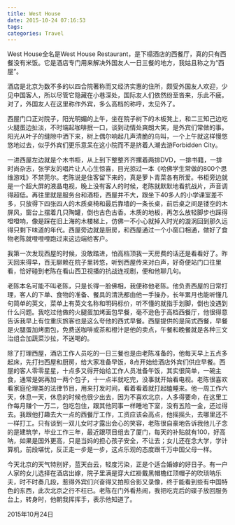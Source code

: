 ```yaml
---
title: West House
date: 2015-10-24 07:16:53
tags:
categories: Travel
---
```


West House全名是West House Restaurant，是下榻酒店的西餐厅，真的只有西餐没有米饭。它是酒店专门用来解决外国友人一日三餐的地方，我姑且称之为“西屋”。

<!--more-->

酒店是北京为数不多的以四合院著称而又经济实惠的住所，颇受外国友人欢迎，少见中国客人，所以尽管它隐藏在小巷深处，国际友人们依然纷至沓来，乐此不疲。对了，外国友人在这里称作外宾，多么高档的称呼，太见外了。

西屋门口正对院子，阳光明媚的上午，坐在院子树下的木板凳上，和二三知己边吃火腿蛋边扯淡，不时端起咖啡抿一口，谈到动情处爽朗大笑，是外宾们常做的事。阳光从叶子的缝隙中洒下来，树上偶尔响起几声清脆的鸟叫，一个上午就这样慢悠悠地过去，似乎外宾们更乐意呆在这小院而不是挤着人潮去游Forbidden City。

一进西屋左边就是个木书柜，从上到下整整齐齐摞着两排DVD，一排书籍，一排时尚杂志，张学友的唱片让人心生惊喜，目光掠过一本《哈佛学生常做的800个思维游戏》不禁莞尔。老陈说是住客留下来的，真是萝卜青菜各有所爱。书柜旁边就是一个超大屏的液晶电视，晚上没有客人的时候，老陈就默默地看抗战片，声音调得超低。再往里就是服务台和酒柜，西屋并不大，跟坐下40多人的小学课室差不多，只放得下四张四人的木质桌椅和最后靠墙的一条长桌，前后桌之间是镂空的木屏风，窗台上摆着几只陶罐，倒也古色古香。木质的地板，再怎么放轻脚步也踩得噔噔响，像是踩在旧上海的木楼梯上，仿佛一不小心就掉入时光的漩涡回到那久远得只剩下味道的年代。西屋旁边就是厨房，和西屋通过一个小窗口相通，做好了食物老陈就噔噔噔跑过来这边端给客户。 

我第一次发现西屋的时候，没敢踏进，怕高档顶我一天房费的话还是看看好了。昨天回来得早，百无聊赖在院子里转悠，听到西屋传来对白声，好奇便站门口往里看，恰好碰到老陈在看山西卫视播的抗战连视剧，便和他聊几句。

老陈本名可能不叫老陈，只是长得一脸佛相，我便称他老陈。他负责西屋的日常打理，客人的下单、食物的准备、餐具的清洗都由他一手操办，长年累月也能听懂几句简单的英文，菜单上有英文名称和明码标价，听不懂的就指手划脚，倒也没遇到什么问题。我吃过他做的火腿蛋加烤面包早餐，毫不逊色于高档西餐厅，他很得意告诉我早上有位重庆旅客也是这么夸他的西式早餐。西屋提供的是简式西餐，早餐是火腿蛋加烤面包，免费送咖啡或茶和橙汁是他的卖点，午餐和晚餐就是各种三文治组合加蔬菜沙拉，不送喝的。

除了打理西屋，酒店工作人员吃的一日三餐也是由老陈准备的，他每天早上五点多起床，先打扫西屋和厨房，给大家准备早饭，8点开始给酒店外宾们供应早餐。西屋的客人零零星星，十点多又得开始给工作人员准备午饭，其实很简单，一碗主食，通常是粥再加一两个包子，十一点半就吃完，没事就开始看电视。老陈很喜欢看家庭伦理类的法律节目，用来打发时间，看着看着就打起瞌睡来。他一周工作六天，休息一天，休息的时候也很少出去，因为不喜欢北京，人多得要命，在这里工作每月赚个一万二，包吃包住，跟其他同事一样睡地下室，没有五险一金，还过得去。我跟他打趣去大一点的西餐厅工作，工资应该会高点，他摇摇头，去哪里还不一样打工。只有谈到一双儿女时才露出会心的笑容，老陈很自豪地告诉我他儿子念的是建筑学，毕业工作三年，最近跟项目组去了厦门，每天的补贴就有100，好高呐，如果是国外更高，只是当妈的担心孩子安全，不让去；女儿还在念大学，学计算机，前段堪忧，反正走一步是一步，这点乐观的态度跟千万中国父母一样。

今天北京的天气特别好，蓝天白云，轻度污染，正是个适合婚嫁的好日子。有一户人家的女儿选择在酒店出嫁，院子里满是穿大红褂戴黑帽檐红顶帽子的吹琐呐乐夫，时不时奏几段，惹得外宾们兴奋得又拍照合影又录像，终于能看到些有中国特色的东西，此次北京之行不枉已。老陈在门外看热闹，我把吃完后的碟子放回服务台上，转身时，他朝我挥挥手，表示他知道了。

2015年10月24日